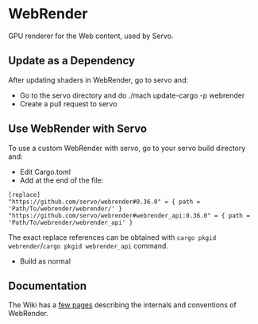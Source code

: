 # WebRender
GPU renderer for the Web content, used by Servo.

## Update as a Dependency
After updating shaders in WebRender, go to servo and:

  * Go to the servo directory and do ./mach update-cargo -p webrender
  * Create a pull request to servo


## Use WebRender with Servo
To use a custom WebRender with servo, go to your servo build directory and:

  * Edit Cargo.toml
  * Add at the end of the file:

```
[replace]
"https://github.com/servo/webrender#0.36.0" = { path = 'Path/To/webrender/webrender/' }
"https://github.com/servo/webrender#webrender_api:0.36.0" = { path = 'Path/To/webrender/webrender_api' }
```

The exact replace references can be obtained with `cargo pkgid webrender`/`cargo pkgid webrender_api` command.

  * Build as normal

## Documentation

The Wiki has a [few pages](https://github.com/servo/webrender/wiki/) describing the internals and conventions of WebRender.

